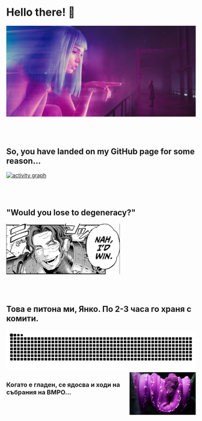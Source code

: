 # Hello there! 👋 <br>
<a href="https://www.youtube.com/watch?v=k-3Cppde1pU">
  <img src="./img/hello.jpg" alt="blade runner lego">
</a>

<br> <br>
## So, you have landed on my GitHub page for some reason...
[![activity graph](https://github-readme-activity-graph.vercel.app/graph?username=moussaka-crypto&theme=redical&custom_title=STAY%20HARD%21)](https://www.youtube.com/watch?v=OKN8dFO_ZLA)

<br> <br>
## "Would you lose to degeneracy?"
<a href="https://youtu.be/XBqphGvMfbw"> 
  <img src = "./img/nahidwin.png" style = "width: 60%">
</a>

<br> <br>
## Това е питона ми, Янко. По 2-3 часа го храня с комити.
<picture>
  <source
    media="(prefers-color-scheme: dark)"
    srcset="https://raw.githubusercontent.com/moussaka-crypto/moussaka-crypto/snek/github-contribution-grid-snake-dark.svg"
  />
  <source
    media="(prefers-color-scheme: light)"
    srcset="https://raw.githubusercontent.com/moussaka-crypto/moussaka-crypto/snek/github-contribution-grid-snake.svg"
  />
  <img
    alt="github contribution grid snake animation"
    src="https://raw.githubusercontent.com/moussaka-crypto/moussaka-crypto/snek/github-contribution-grid-snake.svg"
  />
</picture>
<br>
<a href="https://youtu.be/ZCGrxxyPmGM?si=5kfQBj-E840pJLtQ">
  <img src="./img/qnko.jpg" alt="qnko" width="35%" align="right">
</a>

### Когато е гладен, се ядосва и ходи на събрания на ВМРО...
